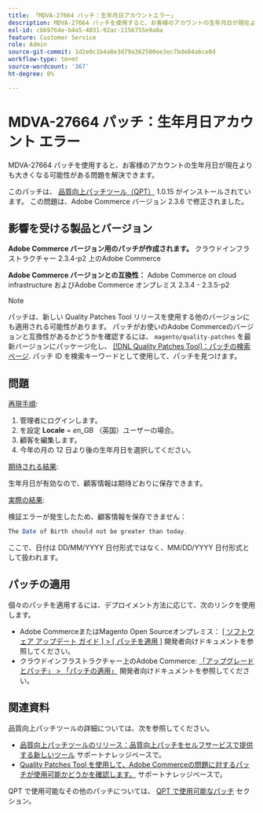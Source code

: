 ```yaml
---
title: 「MDVA-27664 パッチ：生年月日アカウントエラー」
description: MDVA-27664 パッチを使用すると、お客様のアカウントの生年月日が現在よりも大きくなる可能性がある問題を解決できます。
exl-id: c669764e-b4a5-4031-92ac-1156755e9a0a
feature: Customer Service
role: Admin
source-git-commit: 1d2e0c1b4a8e3d79a362500ee3ec7bde84a6ce0d
workflow-type: tm+mt
source-wordcount: '367'
ht-degree: 0%

---
```


# MDVA-27664 パッチ：生年月日アカウント エラー

MDVA-27664 パッチを使用すると、お客様のアカウントの生年月日が現在よりも大きくなる可能性がある問題を解決できます。

このパッチは、 [品質向上パッチツール（QPT）](https://devdocs.magento.com/guides/v2.4/comp-mgr/patching.html#mqp) 1.0.15 がインストールされています。 この問題は、Adobe Commerce バージョン 2.3.6 で修正されました。

## 影響を受ける製品とバージョン

**Adobe Commerce バージョン用のパッチが作成されます。** クラウドインフラストラクチャー 2.3.4-p2 上のAdobe Commerce

**Adobe Commerce バージョンとの互換性：** Adobe Commerce on cloud infrastructure およびAdobe Commerce オンプレミス 2.3.4 - 2.3.5-p2

>[!NOTE]
>
>パッチは、新しい Quality Patches Tool リリースを使用する他のバージョンにも適用される可能性があります。 パッチがお使いのAdobe Commerceのバージョンと互換性があるかどうかを確認するには、 `magento/quality-patches` を最新バージョンにパッケージ化し、 [[!DNL Quality Patches Tool]：パッチの検索ページ](https://devdocs.magento.com/quality-patches/tool.html#patch-grid). パッチ ID を検索キーワードとして使用して、パッチを見つけます。

## 問題

<u>再現手順</u>:

1. 管理者にログインします。
1. を設定 **Locale** = *en\_GB* （英国）ユーザーの場合。
1. 顧客を編集します。
1. 今年の月の 12 日より後の生年月日を選択してください。

<u>期待される結果</u>:

生年月日が有効なので、顧客情報は期待どおりに保存できます。

<u>実際の結果</u>:

検証エラーが発生したため、顧客情報を保存できません：

```php
The Date of Birth should not be greater than today.
```

ここで、日付は DD/MM/YYYY 日付形式ではなく、MM/DD/YYYY 日付形式として扱われます。

## パッチの適用

個々のパッチを適用するには、デプロイメント方法に応じて、次のリンクを使用します。

* Adobe CommerceまたはMagento Open Sourceオンプレミス： [[ ソフトウェア アップデート ガイド ] > [ パッチを適用 ]](https://devdocs.magento.com/guides/v2.4/comp-mgr/patching/mqp.html) 開発者向けドキュメントを参照してください。
* クラウドインフラストラクチャー上のAdobe Commerce: [「アップグレードとパッチ」 > 「パッチの適用」](https://devdocs.magento.com/cloud/project/project-patch.html) 開発者向けドキュメントを参照してください。

## 関連資料

品質向上パッチツールの詳細については、次を参照してください。

* [品質向上パッチツールのリリース：品質向上パッチをセルフサービスで提供する新しいツール](/help/announcements/adobe-commerce-announcements/magento-quality-patches-released-new-tool-to-self-serve-quality-patches.md) サポートナレッジベースで。
* [Quality Patches Tool を使用して、Adobe Commerceの問題に対するパッチが使用可能かどうかを確認します。](/help/support-tools/patches-available-in-qpt-tool/check-patch-for-magento-issue-with-magento-quality-patches.md) サポートナレッジベースで。

QPT で使用可能なその他のパッチについては、 [QPT で使用可能なパッチ](https://support.magento.com/hc/en-us/sections/360010506631-Patches-available-in-MQP-tool-) セクション。
